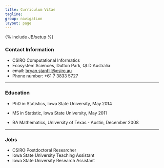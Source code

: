```yaml
---
title: Curriculum Vitae
tagline:
group: navigation
layout: page
---
```

{% include JB/setup %}

### Contact Information

* CSIRO Computational Informatics
* Ecosystem Sciences, Dutton Park, QLD Australia
* email: [bryan.stanfill@csiro.au](sta36z@csiro.au)
* Phone number: +61 7 3833 5727

----

### Education

* PhD in Statistics, Iowa State University, May 2014  
  
* MS in Statistic, Iowa State University,  May 2011  
  
* BA Mathematics, University of Texas - Austin, December 2008  

----
### Jobs

* CSIRO Postdoctoral Researcher 
* Iowa State University Teaching Assistant
* Iowa State University Research Assistant